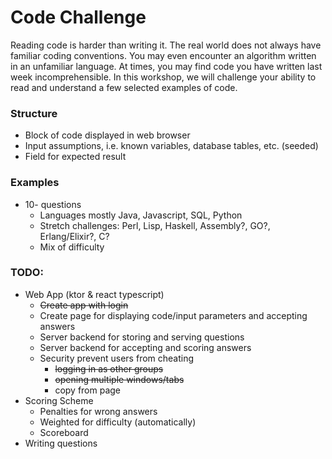 # Code Challenge
Reading code is harder than writing it. The real world does not always have familiar coding conventions. You may even encounter an algorithm written in an unfamiliar language. At times, you may find code you have written last week incomprehensible. In this workshop, we will challenge your ability to read and understand a few selected examples of code.

### Structure
- Block of code displayed in web browser
- Input assumptions, i.e. known variables, database tables, etc. (seeded)
- Field for expected result

### Examples
- 10- questions
    - Languages mostly Java, Javascript, SQL, Python
    - Stretch challenges: Perl, Lisp, Haskell, Assembly?, GO?, Erlang/Elixir?, C?
    - Mix of difficulty

### TODO:
 - Web App (ktor & react typescript)
    - ~~Create app with login~~
    - Create page for displaying code/input parameters and accepting answers
    - Server backend for storing and serving questions
    - Server backend for accepting and scoring answers
    - Security prevent users from cheating
        - ~~logging in as other groups~~
        - ~~opening multiple windows/tabs~~
        - copy from page
 - Scoring Scheme
    - Penalties for wrong answers
    - Weighted for difficulty (automatically)
    - Scoreboard
 - Writing questions
